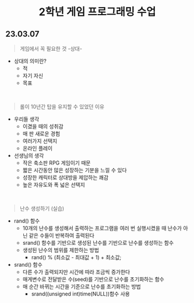 # <center> **2학년 게임 프로그래밍 수업** </center>

## **23.03.07**


> 게임에서 꼭 필요한 것 -상대-
 - 상대의 의미란?
   - 적
   - 자기 자신
   - 목표

<br/>

> 롤이 10년간 탑을 유지할 수 있었던 이유
 - 우리들 생각
   - 이겼을 때의 성취감
   - 매 판 새로운 경험
   - 여러가지 선택지
   - 온라인 플레이
 - 선생님의 생각
   - 작은 축소판 RPG 게임이기 때문
   - 짧은 시간동안 많은 성장하는 기분을 느낄 수 있다
   - 성장한 캐릭터로 상대방을 제압하는 쾌감
   - 높은 자유도와 폭 넓은 선택지

<br/>

> 난수 생성하기 (실습)
 - rand() 함수
   - 10개의 난수를 생성해서 출력하는 프로그램을 여러 번 실행시켰을 때 난수가 아닌 같은 수들이 반복하여 출력된다
   - srand() 함수를 기반으로 생성된 난수를 기반으로 난수를 생성하는 함수
   - 생성된 난수의 범위를 제한하는 방법
     - rand() % (최소값 - 최대값 + 1) + 최소값;
 - srand() 함수
   - 다른 수가 출력되지만 시간에 따라 조금씩 증가한다
   - 매게변수로 전달받은 수(seed)를 기반으로 난수를 초기화하는 함수
   - 매 순간 바뀌는 시간을 기준으로 난수를 초기화하는 방법
     - srand((unsigned int)time(NULL))함수 사용